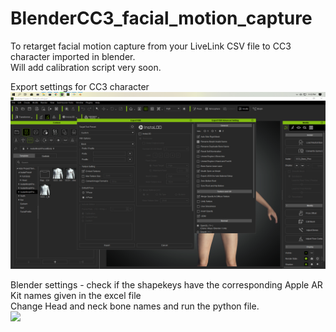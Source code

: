 # BlenderCC3_facial_motion_capture
To retarget facial motion capture from your LiveLink CSV file to CC3 character imported in blender.<br>
Will add calibration script very soon.

Export settings for CC3 character
<br>
<img src="Images/imageExportSettings.png"/>
<br>

Blender settings - check if the shapekeys have the corresponding Apple AR Kit names given in the excel file<br>
Change Head and neck bone names and run the python file.
<br>
<img src="Images/BlenderScreen.png"/>
<br>
